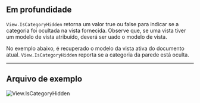 ## Em profundidade
`View.IsCategoryHidden` retorna um valor true ou false para indicar se a categoria foi ocultada na vista fornecida. Observe que, se uma vista tiver um modelo de vista atribuído, deverá ser uado o modelo de vista.

No exemplo abaixo, é recuperado o modelo da vista ativa do documento atual. `View.IsCategoryHidden` reporta se a categoria da parede está oculta.
___
## Arquivo de exemplo

![View.IsCategoryHidden](./Revit.Elements.Views.View.IsCategoryHidden_img.jpg)

